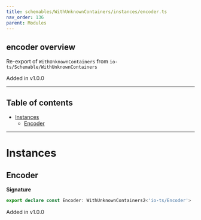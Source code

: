 ```yaml
---
title: schemables/WithUnknownContainers/instances/encoder.ts
nav_order: 136
parent: Modules
---
```


## encoder overview

Re-export of `WithUnknownContainers` from `io-ts/Schemable/WithUnknownContainers`

Added in v1.0.0

---

<h2 class="text-delta">Table of contents</h2>

- [Instances](#instances)
  - [Encoder](#encoder)

---

# Instances

## Encoder

**Signature**

```ts
export declare const Encoder: WithUnknownContainers2<'io-ts/Encoder'>
```

Added in v1.0.0
